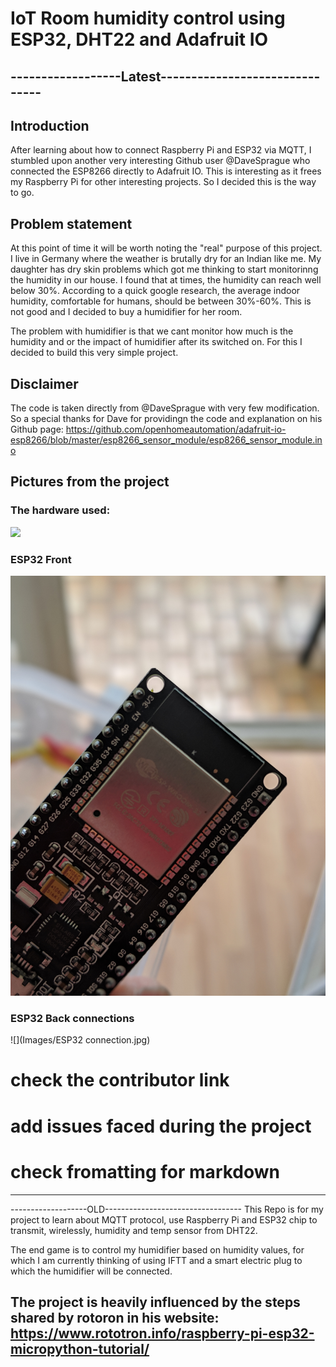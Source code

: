 # IoT Room humidity control using ESP32, DHT22 and Adafruit IO

------------------Latest-------------------------------
--------------------------------------------------------
## Introduction

After learning about how to connect Raspberry Pi and ESP32 via MQTT, I stumbled upon another very interesting Github user @DaveSprague who connected the ESP8266 directly to Adafruit IO. This is interesting as it frees my Raspberry Pi for other interesting projects. So I decided this is the way to go. 

## Problem statement
At this point of time it will be worth noting the "real" purpose of this project. I live in Germany where the weather is brutally dry for an Indian like me. My daughter has dry skin problems which got me thinking to start monitorinng the humidity in our house. I found that at times, the humidity can reach well below 30%. According to a quick google research, the average indoor humidity, comfortable for humans, should be between 30%-60%. This is not good and I decided to buy a humidifier for her room. 

The problem with humidifier is that we cant monitor how much is the humidity and or the impact of humidifier after its switched on. 
For this I decided to build this very simple project. 

## Disclaimer
The code is taken directly from @DaveSprague with very few modification. So a special thanks for Dave for providingn the code and explanation on his Github page: 
https://github.com/openhomeautomation/adafruit-io-esp8266/blob/master/esp8266_sensor_module/esp8266_sensor_module.ino

## Pictures from the project
### The hardware used:
![](Images/Hardware%sRequirements.jpg)

### ESP32 Front
![](Images/ESP32.jpg)

### ESP32 Back connections
![](Images/ESP32 connection.jpg)






# check the contributor link
# add issues faced during the project
# check fromatting for markdown


--------------------------------------------------------
-------------------OLD----------------------------------
This Repo is for my project to learn about MQTT protocol, use Raspberry Pi and ESP32 chip to transmit, wirelessly, humidity and temp sensor from DHT22.

The end game is to control my humidifier based on humidity values, for which I am currently thinking of using IFTT and a smart electric plug to which the humidifier will be connected.

The project is heavily influenced by the steps shared by rotoron in his website: 
https://www.rototron.info/raspberry-pi-esp32-micropython-tutorial/ 
-------------------------------------------------------
